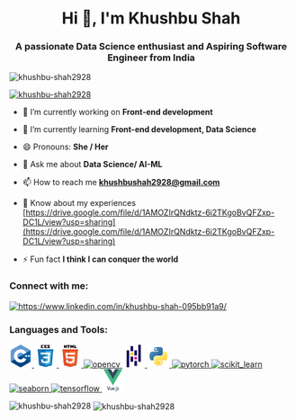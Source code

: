 <h1 align="center">Hi 👋, I'm Khushbu Shah</h1>
<h3 align="center">A passionate Data Science enthusiast and Aspiring Software Engineer from India</h3>

<p align="left"> <img src="https://komarev.com/ghpvc/?username=khushbu-shah2928&label=Profile%20views&color=0e75b6&style=flat" alt="khushbu-shah2928" /> </p>

<p align="left"> <a href="https://github.com/ryo-ma/github-profile-trophy"><img src="https://github-profile-trophy.vercel.app/?username=khushbu-shah2928" alt="khushbu-shah2928" /></a> </p>

- 🔭 I’m currently working on **Front-end development**

- 🌱 I’m currently learning **Front-end development, Data Science**

- 😄 Pronouns: **She / Her**

- 💬 Ask me about **Data Science/ AI-ML**

- 📫 How to reach me **khushbushah2928@gmail.com**

- 📄 Know about my experiences [https://drive.google.com/file/d/1AMOZIrQNdktz-6i2TKgoBvQFZxp-DC1L/view?usp=sharing](https://drive.google.com/file/d/1AMOZIrQNdktz-6i2TKgoBvQFZxp-DC1L/view?usp=sharing)

- ⚡ Fun fact **I think I can conquer the world**

<h3 align="left">Connect with me:</h3>
<p align="left">
<a href="https://linkedin.com/in/https://www.linkedin.com/in/khushbu-shah-095bb91a9/" target="blank"><img align="center" src="https://raw.githubusercontent.com/rahuldkjain/github-profile-readme-generator/master/src/images/icons/Social/linked-in-alt.svg" alt="https://www.linkedin.com/in/khushbu-shah-095bb91a9/" height="30" width="40" /></a>
</p>

<h3 align="left">Languages and Tools:</h3>
<p align="left"> <a href="https://www.w3schools.com/cpp/" target="_blank" rel="noreferrer"> <img src="https://raw.githubusercontent.com/devicons/devicon/master/icons/cplusplus/cplusplus-original.svg" alt="cplusplus" width="40" height="40"/> </a> <a href="https://www.w3schools.com/css/" target="_blank" rel="noreferrer"> <img src="https://raw.githubusercontent.com/devicons/devicon/master/icons/css3/css3-original-wordmark.svg" alt="css3" width="40" height="40"/> </a> <a href="https://www.w3.org/html/" target="_blank" rel="noreferrer"> <img src="https://raw.githubusercontent.com/devicons/devicon/master/icons/html5/html5-original-wordmark.svg" alt="html5" width="40" height="40"/> </a> <a href="https://opencv.org/" target="_blank" rel="noreferrer"> <img src="https://www.vectorlogo.zone/logos/opencv/opencv-icon.svg" alt="opencv" width="40" height="40"/> </a> <a href="https://pandas.pydata.org/" target="_blank" rel="noreferrer"> <img src="https://raw.githubusercontent.com/devicons/devicon/2ae2a900d2f041da66e950e4d48052658d850630/icons/pandas/pandas-original.svg" alt="pandas" width="40" height="40"/> </a> <a href="https://www.python.org" target="_blank" rel="noreferrer"> <img src="https://raw.githubusercontent.com/devicons/devicon/master/icons/python/python-original.svg" alt="python" width="40" height="40"/> </a> <a href="https://pytorch.org/" target="_blank" rel="noreferrer"> <img src="https://www.vectorlogo.zone/logos/pytorch/pytorch-icon.svg" alt="pytorch" width="40" height="40"/> </a> <a href="https://scikit-learn.org/" target="_blank" rel="noreferrer"> <img src="https://upload.wikimedia.org/wikipedia/commons/0/05/Scikit_learn_logo_small.svg" alt="scikit_learn" width="40" height="40"/> </a> <a href="https://seaborn.pydata.org/" target="_blank" rel="noreferrer"> <img src="https://seaborn.pydata.org/_images/logo-mark-lightbg.svg" alt="seaborn" width="40" height="40"/> </a> <a href="https://www.tensorflow.org" target="_blank" rel="noreferrer"> <img src="https://www.vectorlogo.zone/logos/tensorflow/tensorflow-icon.svg" alt="tensorflow" width="40" height="40"/> </a> <a href="https://vuejs.org/" target="_blank" rel="noreferrer"> <img src="https://raw.githubusercontent.com/devicons/devicon/master/icons/vuejs/vuejs-original-wordmark.svg" alt="vuejs" width="40" height="40"/> </a> </p>

<p><img align="left" src="https://github-readme-stats.vercel.app/api/top-langs?username=khushbu-shah2928&show_icons=true&locale=en&layout=compact" alt="khushbu-shah2928" /></p>

<p>&nbsp;<img align="center" src="https://github-readme-stats.vercel.app/api?username=khushbu-shah2928&show_icons=true&locale=en" alt="khushbu-shah2928" /></p>
